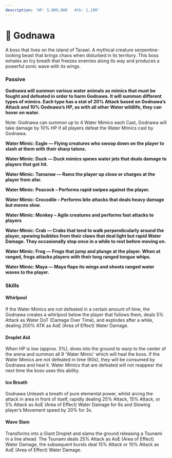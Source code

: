 ```yaml
---
description: 'HP: 5,000,000   Atk: 1,190'
---
```


# 🌊 Godnawa

A boss that lives on the island of Tarawi. A mythical creature serpentine-looking beast that brings chaos when disturbed in its territory. This boss exhales an Icy breath that freezes enemies along its way and produces a powerful sonic wave with its wings.

### Passive

**Godnawa will summon various water animals as mimics that must be fought and defeated in order to harm Godnawa. It will summon different types of mimics. Each type has a stat of 20% Attack based on Godnawa’s Attack and 10% Godnawa’s HP, as with all other Water wildlife, they can hover on water.**

Note: Godnawa can summon up to 4 Water Mimics each Cast, Godnawa will take damage by 10% HP if all players defeat the Water Mimics cast by Godnawa.

**Water Mimic: Eagle — Flying creatures who swoop down on the player to slash at them with their sharp talons.**

**Water Mimic: Duck — Duck mimics spews water jets that deals damage to players that got hit.**

**Water Mimic: Tamaraw — Rams the player up close or charges at the player from afar.**

**Water Mimic: Peacock – Performs rapid swipes against the player.**

**Water Mimic: Crocodile – Performs bite attacks that deals heavy damage but moves slow.**

**Water Mimic: Monkey – Agile creatures and performs fast attacks to players**

**Water Mimic: Crab — Crabs that tend to walk perpendicularly around the player, spewing bubbles from their claws that deal light but rapid Water Damage. They occasionally stop once in a while to rest before moving on.**

**Water Mimic: Frog — Frogs that jump and plunge at the player. When at ranged, frogs attacks players with their long ranged tongue whips.**

**Water Mimic: Maya — Maya flaps its wings and shoots ranged water waves to the player.**

### **Skills**

#### **Whirlpool**

If the Water Mimics are not defeated in a certain amount of time, the Godnawa creates a whirlpool below the player that follows them, deals 5% Attack as Water DoT (Damage Over Time), and explodes after a while, dealing 200% ATK as AoE (Area of Effect) Water Damage.

#### **Droplet Aid**

When HP is low (approx. 5%), dives into the ground to warp to the center of the arena and summon all 9 'Water Mimic' which will heal the boss. If the Water Mimics are not defeated in time (60s), they will be consumed by Godnawa and heal it. Water Mimics that are defeated will not reappear the next time the boss uses this ability.

#### **Ice Breath**

Godnawa Unleash a breath of pure elemental power, whilst arcing the attack in area in front of itself, rapidly dealing 25% Attack, 15% Attack, or 5% Attack as AoE (Area of Effect) Water Damage for 6s and Slowing player’s Movement speed by 20% for 3s.

#### **Wave Slam**

Transforms into a Giant Droplet and slams the ground releasing a Tsunami in a line ahead. The Tsunami deals 25% Attack as AoE (Area of Effect) Water Damage, the subsequent bursts deal 15% Attack or 10% Attack as AoE (Area of Effect) Water Damage.

